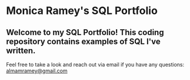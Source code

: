 # Monica Ramey's SQL Portfolio

## Welcome to my SQL Portfolio! This coding repository contains examples of SQL I've written.
Feel free to take a look and reach out via email if you have any questions:
almamramey@gmail.com
